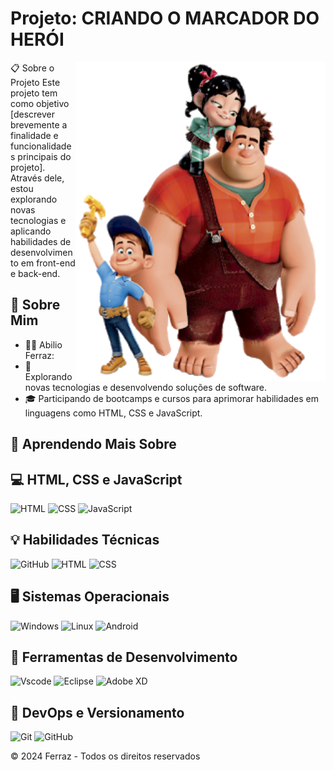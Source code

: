 # Projeto: CRIANDO O MARCADOR DO HERÓI

<img src="https://github.com/abilioferraz/DETONA-RALPH/blob/main/src/imagens/ralph_logo.png" alt="ilustração presente na pasta imagens" min-width="400px" max-width="400px" width="400px" align="right">

📋 Sobre o Projeto
Este projeto tem como objetivo [descrever brevemente a finalidade e funcionalidades principais do projeto]. Através dele, estou explorando novas tecnologias e aplicando habilidades de desenvolvimento em front-end e back-end.

## 👤 Sobre Mim
- 🙋‍♂️ Abilio Ferraz:
- 🤔 Explorando novas tecnologias e desenvolvendo soluções de software.
- 🎓 Participando de bootcamps e cursos para aprimorar habilidades em linguagens como HTML, CSS e JavaScript.

## 🧠 Aprendendo Mais Sobre
## 💻 HTML, CSS e JavaScript

![HTML](https://img.shields.io/badge/HTML-E34F26?style=for-the-badge&logo=html5&logoColor=white)
![CSS](https://img.shields.io/badge/CSS-1572B6?style=for-the-badge&logo=css3&logoColor=white)
![JavaScript](https://img.shields.io/badge/JavaScript-F7DF1E?style=for-the-badge&logo=javascript&logoColor=black)


## 💡 Habilidades Técnicas
![GitHub](https://img.shields.io/badge/GitHub-100000?style=for-the-badge&logo=github&logoColor=white)
![HTML](https://img.shields.io/badge/HTML-E34F26?style=for-the-badge&logo=html5&logoColor=white)
![CSS](https://img.shields.io/badge/CSS-1572B6?style=for-the-badge&logo=css3&logoColor=white)


## 🖥️ Sistemas Operacionais
![Windows](https://img.shields.io/badge/Windows-000?style=for-the-badge&logo=windows&logoColor=2CA5E0)
![Linux](https://img.shields.io/badge/Linux-000?style=for-the-badge&logo=linux&logoColor=FCC624)
![Android](https://img.shields.io/badge/Android-3DDC84?style=for-the-badge&logo=android&logoColor=white)

## 🔧 Ferramentas de Desenvolvimento
![Vscode](https://img.shields.io/badge/Vscode-007ACC?style=for-the-badge&logo=visual-studio-code&logoColor=white)
![Eclipse](https://img.shields.io/badge/Eclipse-FE7A16.svg?style=for-the-badge&logo=Eclipse&logoColor=white)
![Adobe XD](https://img.shields.io/badge/Adobe%20XD-470137?style=for-the-badge&logo=Adobe%20XD&logoColor=#FF61F6)

## 🚀 DevOps e Versionamento
![Git](https://img.shields.io/badge/GIT-E44C30?style=for-the-badge&logo=git&logoColor=white)
![GitHub](https://img.shields.io/badge/GitHub-100000?style=for-the-badge&logo=github&logoColor=white)

© 2024 Ferraz - Todos os direitos reservados